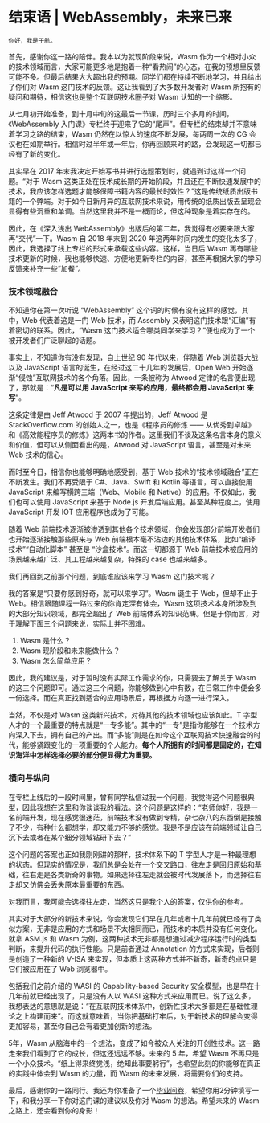 # 结束语 | WebAssembly，未来已来

    你好，我是于航。

首先，感谢你这一路的陪伴。我本以为就现阶段来说，Wasm 作为一个相对小众的技术领域而言，大家可能更多地是抱着一种“看热闹”的心态，在我的预想里反馈可能不多。但最后结果大大超出我的预期。同学们都在持续不断地学习，并且给出了你们对 Wasm 这门技术的反馈。这让我看到了大多数开发者对 Wasm 所抱有的疑问和期待，相信这也是整个互联网技术圈子对 Wasm 认知的一个缩影。

从七月初开始准备，到十月中旬的这最后一节课，历时三个多月的时间，《WebAssembly 入门课》专栏终于迎来了它的“尾声”。但专栏的结束却并不意味着学习之路的结束，Wasm 仍然在以惊人的速度不断发展，每两周一次的 CG 会议也在如期举行。相信时过半年或一年后，你再回顾来时的路，会发现这一切都已经有了新的变化。

其实早在 2017 年末我决定开始写书并进行选题策划时，就遇到过这样一个问题。“对于 Wasm 这类正处在技术成长期的开始阶段，并且还在不断快速发展中的技术，我应该怎样选题才能够保障书籍内容的最长时效性？”这是传统纸质出版书籍的一个弊端。对于如今日新月异的互联网技术来说，用传统的纸质出版去呈现会显得有些沉重和单调。当然这里我并不是一概而论，但这种现象是着实存在的。

因此，在《深入浅出 WebAssembly》出版后的第二年，我觉得有必要来跟大家再“交代”一下。Wasm 自 2018 年末到 2020 年这两年时间内发生的变化太多了，因此，我选择了线上专栏的形式来承载这些内容。这样，当日后 Wasm 再有哪些技术更新的时候，我也能够快速、方便地更新专栏的内容，甚至再根据大家的学习反馈来补充一些“加餐”。

### 技术领域融合

不知道你在第一次听说 “WebAssembly” 这个词的时候有没有这样的感觉，其中，Web 代表着这是一门 Web 技术，而 Assembly 又表明这门技术跟“汇编”有着密切的联系。因此，“Wasm 这门技术适合哪类同学来学习？”便也成为了一个被开发者们广泛聊起的话题。

事实上，不知道你有没有发现，自上世纪 90 年代以来，伴随着 Web 浏览器大战以及 JavaScript 语言的诞生，在经过这二十几年的发展后，Open Web 开始逐渐“侵蚀”互联网技术的各个角落。因此，一条被称为 Atwood 定律的名言便出现了，那就是：“**凡是可以用 JavaScript 来写的应用，最终都会用 JavaScript 来写**”。

这条定律是由 Jeff Atwood 于 2007 年提出的，Jeff Atwood 是 StackOverflow.com 的创始人之一，也是《程序员的修炼 —— 从优秀到卓越》和《高效能程序员的修炼》这两本书的作者。这里我们不谈及这条名言本身的意义和价值，但可以从侧面看出的是，Atwood 对 JavaScript 语言，甚至是对未来 Web 技术的信心。

而时至今日，相信你也能够明确地感受到，基于 Web 技术的“技术领域融合”正在不断发生。我们不再受限于 C#、Java、Swift 和 Kotlin 等语言，可以直接使用 JavaScript 来编写横跨三端（Web、Mobile 和 Native）的应用。不仅如此，我们也可以使用 JavaScript 来基于 Node.js 开发后端应用。甚至某种程度上，使用 JavaScript 开发 IOT 应用程序也成为了可能。

随着 Web 前端技术逐渐被渗透到其他各个技术领域，你会发现部分前端开发者们也开始逐渐接触那些原来与 Web 前端根本毫不沾边的其他技术体系，比如“编译技术”“自动化脚本” 甚至是 “沙盒技术”。而这一切都源于 Web 前端技术被应用的场景越来越广泛、其工程越来越复杂，特殊的 case 也越来越多。

我们再回到之前那个问题，到底谁应该来学习 Wasm 这门技术呢？

我的答案是“只要你感到好奇，就可以来学习”。Wasm 诞生于 Web，但却不止于 Web。相信跟随课程一路过来的你肯定深有体会，Wasm 这项技术本身所涉及到的大部分知识领域，都完全超出了 Web 前端体系的知识范畴。但是于你而言，对于理解下面三个问题来说，实际上并不困难。

1.  Wasm 是什么？
2.  Wasm 现阶段和未来能做什么？
3.  Wasm 怎么简单应用？

因此，我的建议是，对于暂时没有实际工作需求的你，只需要去了解关于 Wasm 的这三个问题即可。通过这三个问题，你能够做到心中有数，在日常工作中便会多一份选择。而在真正找到适合的应用场景后，再根据方向逐一进行深入。

当然，不仅是对 Wasm 这类新兴技术，对待其他的技术领域也应该如此。T 字型人才的一个最重要的特点就是“一专多能”。其中的“一专”是指你能够在一个技术方向深入下去，拥有自己的产出。而“多能”则是在如今这个互联网技术快速融合的时代，能够紧跟变化的一项重要的个人能力。**每个人所拥有的时间都是固定的，****在****知识海洋中怎样选择必要的部分便显得尤为重要。**

### 横向与纵向

在专栏上线后的一段时间里，曾有同学私信过我一个问题，我觉得这个问题很典型，因此我想在这里和你谈谈我的看法。这个问题是这样的：“老师你好，我是一名前端开发，现在感觉很迷茫，前端技术没有做到专精，杂七杂八的东西倒是接触了不少，有种什么都想学，却又能力不够的感觉。我是不是应该在前端领域让自己沉下去或者在某个细分领域钻研下去？”

这个问题的答案也正如我刚刚讲的那样，技术体系下的 T 字型人才是一种最理想的状态。但现实的情况是，我们总是会处在一个交叉路口，往左走是回归原始和基础，往右走是各类新奇的事物。如果选择往左走就会被时代发展落下，而选择往右走却又仿佛会丢失原本最重要的东西。

对我而言，我可能会选择往左走，当然这只是我个人的答案，仅供你的参考。

其实对于大部分的新技术来说，你会发现它们早在几年或者十几年前就已经有了类似方案，无非是应用的方式和场景不太相同而已，而技术的本质并没有任何变化。就拿 ASM.js 和 Wasm 为例，这两种技术无非都是想通过减少程序运行时的类型判断，来提升代码的执行性能。只是前者通过 Annotation 的方式来实现，后者则是创造了一种新的 V-ISA 来实现，但本质上这两种方式并不新奇，新奇的点只是它们被应用在了 Web 浏览器中。

包括我们之前介绍的 WASI 的 Capability-based Security 安全模型，也是早在十几年前就已经出现了，只是没有人以 WASI 这种方式来应用而已。说了这么多，我想表达的意思就是说：“在互联网技术体系中，创新性技术大多都是在基础性理论之上构建而来”。而这就意味着，当你把基础打牢后，对于新技术的理解会变得更加容易，甚至你自己会有着更加创新的想法。

5年，Wasm 从脑海中的一个想法，变成了如今被众人关注的开创性技术。这一路走来我们看到了它的成长，但这还远远不够。未来的 5 年，希望 Wasm 不再只是一个小众技术。“纸上得来终觉浅，绝知此事要躬行”，也希望此刻的你能够在真正的实践中体会到 Wasm 的力量，而 Wasm 的未来发展，将需要你们的支持。

最后，感谢你的一路同行。我还为你准备了一个[毕业问卷](https://jinshuju.net/f/bhye4o)，希望你用2分钟填写一下，和我分享一下你对这门课的建议以及你对 Wasm 的想法。希望未来的 Wasm 之路上，还会看到你的身影！
    